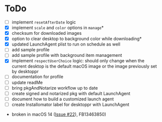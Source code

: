 #  ToDo

- [ ] implement `resetAfterDate` logic
- [x] implement `scale` and `color` options in `manage`*
- [x] checksum for downloaded images
- [x] option to clear desktop to background color while downloading*
- [x] updated LaunchAgent plist to run on schedule as well
- [ ] add sample profile
- [ ] add sample profile with background item management
- [x] implement `respectUserChoice` logic: should only change when the current desktop is the default macOS image or the image previously set by desktoppr
- [ ] documentation for profile
- [ ] update readMe
- [ ] bring pkgAndNotarize workflow up to date
- [ ] create signed and notarized pkg with default LaunchAgent
- [ ] document how to build a customized launch agent
- [ ] create Installomator label for desktoppr with LaunchAgent

* broken in macOS 14 ([Issue #22](https://github.com/scriptingosx/desktoppr/issues/22)), FB13463850)
